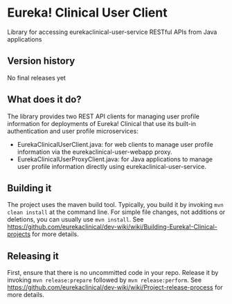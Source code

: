 # Eureka! Clinical User Client
Library for accessing eurekaclinical-user-service RESTful APIs from Java applications

## Version history
No final releases yet

## What does it do?
The library provides two REST API clients for managing user profile information for deployments of Eureka! Clinical that use its built-in authentication and user profile microservices:
* EurekaClinicalUserClient.java: for web clients to manage user profile information via the eurekaclinical-user-webapp proxy.
* EurekaClinicalUserProxyClient.java: for Java applications to manage user profile information directly using eurekaclinical-user-service.

## Building it
The project uses the maven build tool. Typically, you build it by invoking `mvn clean install` at the command line. For simple file changes, not additions or deletions, you can usually use `mvn install`. See https://github.com/eurekaclinical/dev-wiki/wiki/Building-Eureka!-Clinical-projects for more details.

## Releasing it
First, ensure that there is no uncommitted code in your repo. Release it by invoking `mvn release:prepare` followed by `mvn release:perform`. See https://github.com/eurekaclinical/dev-wiki/wiki/Project-release-process for more details.
